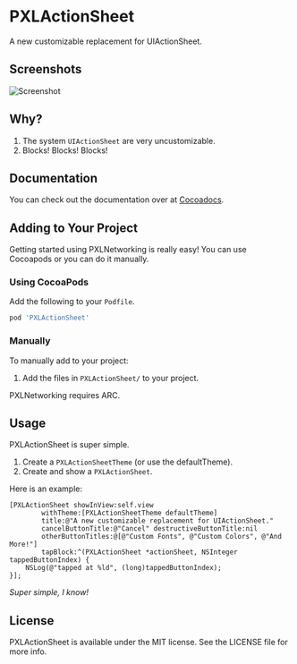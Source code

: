 PXLActionSheet
==============

A new customizable replacement for UIActionSheet.

## Screenshots

![Screenshot](https://github.com/jasonsilberman/PXLActionSheet/blob/master/screenshot.png)

## Why?
1. The system `UIActionSheet` are very uncustomizable.
2. Blocks! Blocks! Blocks!

## Documentation
You can check out the documentation over at [Cocoadocs](http://cocoadocs.org/docsets/PXLActionSheet/).

## Adding to Your Project
Getting started using PXLNetworking is really easy! You can use Cocoapods or you can do it manually.

### Using CocoaPods
Add the following to your `Podfile`.

```ruby
pod 'PXLActionSheet'
```

### Manually
To manually add to your project:

1. Add the files in `PXLActionSheet/` to your project.

PXLNetworking requires ARC.

## Usage
PXLActionSheet is super simple.

1. Create a `PXLActionSheetTheme` (or use the defaultTheme).
2. Create and show a `PXLActionSheet`.

Here is an example:

```objc
[PXLActionSheet showInView:self.view
		withTheme:[PXLActionSheetTheme defaultTheme]
		title:@"A new customizable replacement for UIActionSheet."
		cancelButtonTitle:@"Cancel" destructiveButtonTitle:nil
		otherButtonTitles:@[@"Custom Fonts", @"Custom Colors", @"And More!"]
		tapBlock:^(PXLActionSheet *actionSheet, NSInteger tappedButtonIndex) {
	NSLog(@"tapped at %ld", (long)tappedButtonIndex);
}];
```

*Super simple, I know!*

## License
PXLActionSheet is available under the MIT license. See the LICENSE file for more info.
